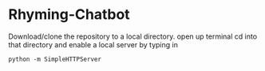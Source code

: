 # Rhyming-Chatbot

Download/clone the repository to a local directory.
open up terminal cd into that directory and enable a local server by typing in

```
python -m SimpleHTTPServer
```
